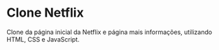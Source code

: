 # Clone Netflix

Clone da página inicial da Netflix e página mais informações, utilizando HTML, CSS e JavaScript.
